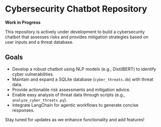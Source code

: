 # Cybersecurity Chatbot Repository

**Work in Progress**

This repository is actively under development to build a cybersecurity chatbot that assesses risks and provides mitigation strategies based on user inputs and a threat database.

## Goals
- Develop a robust chatbot using NLP models (e.g., DistilBERT) to identify cyber vulnerabilities.
- Maintain and expand a SQLite database (`cyber_threats.db`) with threat data.
- Provide actionable risk assessments and mitigation advice.
- Enable easy analysis of threat data through scripts (e.g., `analyze_cyber_threats.py`).
- Integrate LangChain for agentic workflows to generate concise responses.

Stay tuned for updates as we enhance functionality and add features!
